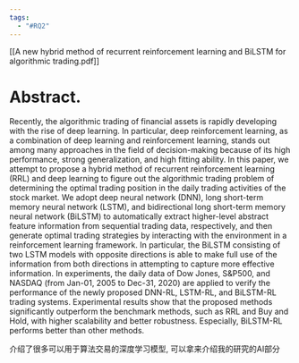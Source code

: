 ```yaml
---
tags:
  - "#RQ2"
---
```


[[A new hybrid method of recurrent reinforcement learning and BiLSTM for algorithmic trading.pdf]]



# Abstract. 
Recently, the algorithmic trading of financial assets is rapidly developing with the rise of deep learning. In particular, deep reinforcement learning, as a combination of deep learning and reinforcement learning, stands out among many approaches in the field of decision-making because of its high performance, strong generalization, and high fitting ability. In this paper, we attempt to propose a hybrid method of recurrent reinforcement learning (RRL) and deep learning to figure out the algorithmic trading problem of determining the optimal trading position in the daily trading activities of the stock market. We adopt deep neural network (DNN), long short-term memory neural network (LSTM), and bidirectional long short-term memory neural network (BiLSTM) to automatically extract higher-level abstract feature information from sequential trading data, respectively, and then generate optimal trading strategies by interacting with the environment in a reinforcement learning framework. In particular, the BiLSTM consisting of two LSTM models with opposite directions is able to make full use of the information from both directions in attempting to capture more effective information. In experiments, the daily data of Dow Jones, S&P500, and NASDAQ (from Jan-01, 2005 to Dec-31, 2020) are applied to verify the performance of the newly proposed DNN-RL, LSTM-RL, and BiLSTM-RL trading systems. Experimental results show that the proposed methods significantly outperform the benchmark methods, such as RRL and Buy and Hold, with higher scalability and better robustness. Especially, BiLSTM-RL performs better than other methods.


介绍了很多可以用于算法交易的深度学习模型, 可以拿来介绍我的研究的AI部分




